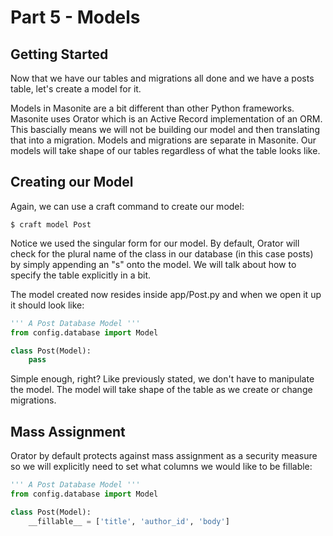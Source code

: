 # Part 5 - Models

## Getting Started

Now that we have our tables and migrations all done and we have a posts table, let's create a model for it.

Models in Masonite are a bit different than other Python frameworks. Masonite uses Orator which is an Active Record implementation of an ORM. This bascially means we will not be building our model and then translating that into a migration. Models and migrations are separate in Masonite. Our models will take shape of our tables regardless of what the table looks like.

## Creating our Model

Again, we can use a craft command to create our model:

```text
$ craft model Post
```

Notice we used the singular form for our model. By default, Orator will check for the plural name of the class in our database \(in this case posts\) by simply appending an "s" onto the model. We will talk about how to specify the table explicitly in a bit.

The model created now resides inside app/Post.py and when we open it up it should look like:

```python
''' A Post Database Model '''
from config.database import Model

class Post(Model):
    pass
```

Simple enough, right? Like previously stated, we don't have to manipulate the model. The model will take shape of the table as we create or change migrations.

## Mass Assignment

Orator by default protects against mass assignment as a security measure so we will explicitly need to set what columns we would like to be fillable:

```python
''' A Post Database Model '''
from config.database import Model

class Post(Model):
    __fillable__ = ['title', 'author_id', 'body']
```



